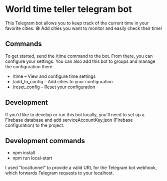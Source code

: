 # World time teller telegram bot
This Telegram bot allows you to keep track of the current time in your favorite cities. 😁 Add cities you want to monitor and easily check their time!

## Commands
To get started, send the /time command to the bot. From there, you can configure your settings. You can also add this bot to groups and manage the configuration there.
- /time – View and configure time settings
- /add_to_config – Add cities to your configuration
- /reset_config – Reset your configuration

## Development
If you'd like to develop or run this bot locally, you'll need to set up a Firebase database and add serviceAccountKey.json (Firebase configuration) to the project.

## Development commands
- npm install
- npm run local-start

I used "localtunnel" to provide a valid URL for the Telegram bot webhook, which forwards Telegram requests to your localhost.
